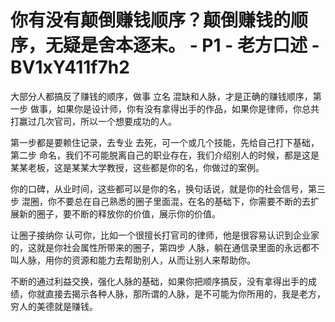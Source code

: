 # 你有没有颠倒赚钱顺序？颠倒赚钱的顺序，无疑是舍本逐末。 - P1 - 老方口述 - BV1xY411f7h2

大部分人都搞反了赚钱的顺序，做事 立名 混缺和人脉，才是正确的赚钱顺序，第一步 做事，如果你是设计师，你有没有拿得出手的作品，如果你是律师，你总共打赢过几次官司，所以一个想要成功的人。

第一步都是要赖住记录，去专业 去死，可一个或几个技能，先给自己打下基础，第二步 命名，我们不可能脱离自己的职业存在，我们介绍别人的时候，都是这是某某老板，这是某某大学教授，这些都是你的名，你做过的案例。

你的口碑，从业时间，这些都可以是你的名，换句话说，就是你的社会信号，第三步 混圈，你不要总在自己熟悉的圈子里面混，在名的基础下，你需要不断的去扩展新的圈子，要不断的释放你的价值，展示你的价值。

让圈子接纳你 认可你，比如一个很擅长打官司的律师，他是很容易认识到企业家的，这就是你社会属性所带来的圈子，第四步 人脉，躺在通信录里面的永远都不叫人脉，用你的资源和能力去帮助别人，从而让别人来帮助你。

不断的通过利益交换，强化人脉的基础，如果你把顺序搞反，没有拿得出手的成绩，你就直接去揭示各种人脉，那所谓的人脉，是不可能为你所用的，我是老方，穷人的美德就是赚钱。

